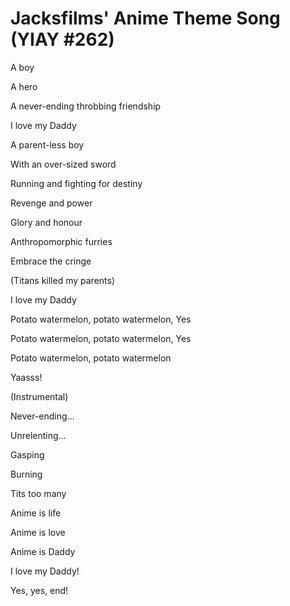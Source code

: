 # Jacksfilms' Anime Theme Song (YIAY #262)
A boy

A hero

A never-ending throbbing friendship

I love my Daddy


A parent-less boy

With an over-sized sword

Running and fighting for destiny


Revenge and power

Glory and honour

Anthropomorphic furries


Embrace the cringe

(Titans killed my parents)

I love my Daddy


Potato watermelon, potato watermelon, Yes

Potato watermelon, potato watermelon, Yes

Potato watermelon, potato watermelon


Yaasss!


(Instrumental)


Never-ending...

Unrelenting...

Gasping

Burning

Tits too many
 

Anime is life

Anime is love

Anime is Daddy


I love my Daddy!


Yes, yes, end!
